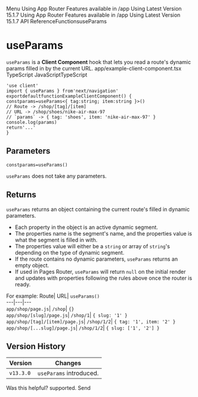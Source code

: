 Menu
Using App Router
Features available in /app
Using Latest Version
15.1.7
Using App Router
Features available in /app
Using Latest Version
15.1.7
API ReferenceFunctionsuseParams
# useParams
`useParams` is a **Client Component** hook that lets you read a route's dynamic params filled in by the current URL.
app/example-client-component.tsx
TypeScript
JavaScriptTypeScript
```
'use client'
import { useParams } from'next/navigation'
exportdefaultfunctionExampleClientComponent() {
constparams=useParams<{ tag:string; item:string }>()
// Route -> /shop/[tag]/[item]
// URL -> /shop/shoes/nike-air-max-97
// `params` -> { tag: 'shoes', item: 'nike-air-max-97' }
console.log(params)
return'...'
}
```

## Parameters
```
constparams=useParams()
```

`useParams` does not take any parameters.
## Returns
`useParams` returns an object containing the current route's filled in dynamic parameters.
  * Each property in the object is an active dynamic segment.
  * The properties name is the segment's name, and the properties value is what the segment is filled in with.
  * The properties value will either be a `string` or array of `string`'s depending on the type of dynamic segment.
  * If the route contains no dynamic parameters, `useParams` returns an empty object.
  * If used in Pages Router, `useParams` will return `null` on the initial render and updates with properties following the rules above once the router is ready.


For example:
Route| URL| `useParams()`  
---|---|---  
`app/shop/page.js`| `/shop`| `{}`  
`app/shop/[slug]/page.js`| `/shop/1`| `{ slug: '1' }`  
`app/shop/[tag]/[item]/page.js`| `/shop/1/2`| `{ tag: '1', item: '2' }`  
`app/shop/[...slug]/page.js`| `/shop/1/2`| `{ slug: ['1', '2'] }`  
## Version History
Version| Changes  
---|---  
`v13.3.0`| `useParams` introduced.  
Was this helpful?
supported.
Send
